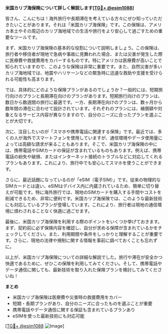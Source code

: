 **米国カリブ海保険について詳しく解説します[[TG💪+ @esim1088](https://t.me/s/esim1088)]**

皆さん、こんにちは！海外旅行や長期滞在を考えている方々にぜひ知っていただきたいことがあります。それは「米国カリブ海保険」です。この保険は、アメリカ本土やその周辺のカリブ海地域での生活や旅行をより安心して過ごすための重要なツールです。

まず、米国カリブ海保険の基本的な役割について説明しましょう。この保険は、旅行者や移住者が現地で急病や事故に見舞われた場合、または災害が発生した際に医療費や救援費用をカバーするものです。特にアメリカは医療費が高いことで知られていますので、このような保険は非常に重要です。また、自然災害が多いカリブ海地域では、地震やハリケーンなどの緊急時に迅速な救助や支援を受けられる可能性も高まります。

では、具体的にどのような保険プランがあるのでしょうか？一般的には、短期旅行向けのプランと長期滞在向けのプランがあります。短期旅行向けのプランは、数日から数週間の旅行に最適です。一方、長期滞在向けのプランは、数ヶ月から数年間の滞在に合わせて設計されています。それぞれのプランには、補償額や対象となるサービス内容が異なりますので、自分のニーズに合ったプランを選ぶことが大切です。

次に、注目したいのが「スマホや携帯電話に関連する保険」です。最近では、多くの人が海外でスマートフォンを使用していますが、通信環境やデータ使用量によっては高額な請求が来ることもあります。そこで、米国カリブ海保険の中には、携帯電話やSIMカードの保証が含まれているものもあります。例えば、携帯電話の紛失や破損、またはインターネット接続のトラブルなどに対応してくれるプランもあります。これにより、旅行中でも安心してスマホを使うことができます。

さらに、最近話題になっているのが「eSIM（電子SIM）」です。従来の物理的なSIMカードとは違い、eSIMはデバイス内に内蔵されているため、簡単に切り替えが可能です。特に海外旅行では、現地のSIMカードを購入する手間やコストを削減できるため、非常に便利です。米国カリブ海保険では、このような最新技術にも対応しているプランが登場しています。これにより、旅行者は現地の通信環境に煩わされることなく快適に過ごせます。

最後に、米国カリブ海保険を利用する際のポイントをいくつか挙げておきます。まず、契約前に必ず保険内容を確認し、自分が求める保障が含まれているかをチェックしてください。また、利用期間や条件をしっかりと理解することが重要です。さらに、現地の法律や規制に関する情報を事前に調べておくことも忘れずに。

以上が、米国カリブ海保険についての詳細な解説でした。旅行や滞在が安全かつ快適であるために、ぜひこの保険を利用してみてください。そして、携帯電話やデータ通信に関しても、最新技術を取り入れた保険プランを検討してみてくださいね！

**まとめ**
- 米国カリブ海保険は医療費や災害時の救援費用をカバー
- 短期・長期プランがあり、自分のニーズに合ったものを選ぶことが重要
- 携帯電話やデータ通信に関する保証も含まれているプランあり
- eSIMを使った最新技術にも対応可能

[[TG💪+ @esim1088](https://t.me/s/esim1088) ![Image](https://i.postimg.cc/Y0z9fWf4/image.png)]